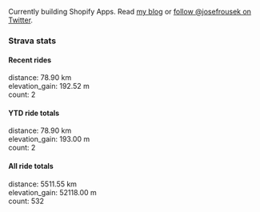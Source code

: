 Currently building Shopify Apps. Read [my blog](https://blog.rousek.name/) or [follow @josefrousek on Twitter](https://twitter.com/josefrousek).

### Strava stats

<!-- strava_stats starts -->
#### Recent rides

distance: 78.90 km  
elevation_gain: 192.52 m  
count: 2


#### YTD ride totals

distance: 78.90 km  
elevation_gain: 193.00 m  
count: 2


#### All ride totals

distance: 5511.55 km  
elevation_gain: 52118.00 m  
count: 532


<!-- strava_stats ends -->
